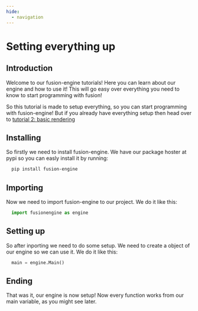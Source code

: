 ```yaml
---
hide:
  - navigation
---
```



# Setting everything up

## Introduction
Welcome to our fusion-engine tutorials! Here you can learn about our engine and how to use it! This will go easy over everything you need to know to start programming with fusion!

So this tutorial is made to setup everything, so you can start programming with fusion-engine! But if you already have everything setup then head over to [tutorial 2: basic rendering](basics.md)

## Installing
So firstly we need to install fusion-engine. We have our package hoster at pypi so you can easly install it by running:
```bash
  pip install fusion-engine
```

## Importing
Now we need to import fusion-engine to our project. We do it like this:
```python
  import fusionengine as engine
```

## Setting up
So after inporting we need to do some setup. We need to create a object of our engine so we can use it. We do it like this:
```python
  main = engine.Main()
```

## Ending
That was it, our engine is now setup! Now every function works from our main variable, as you might see later.
